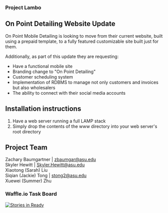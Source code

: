 ### Project Lambo

## On Point Detailing Website Update

On Point Mobile Detailing is looking to move from their current website, built using a prepaid template, to a fully featured customizable site built just for them.

Additionally, as part of this update they are requesting:
- Have a functional mobile site
- Branding change to "On Point Detailing"
- Customer scheduling system
- Implementation of RDBMS to manage not only customers and invoices but also wholesalers
- The ability to connect with their social media accounts

## Installation instructions

1. Have a web server running a full LAMP stack
2. Simply drop the contents of the www directory into your web server's root directory


## Project Team

Zachary Baumgartner | zbaumgar@asu.edu  
Skyler Hewitt | Skyler.Hewitt@asu.edu  
Xiaotong (Sarah) Liu  
Siqian (Jackie) Tong |  stong2@asu.edu  
Xuewei (Summer) Zhu

 
### Waffle.io Task Board

[![Stories in Ready](https://badge.waffle.io/asu-cis-capstone/lambo.svg?label=ready&title=Ready)](http://waffle.io/asu-cis-capstone/lambo)
